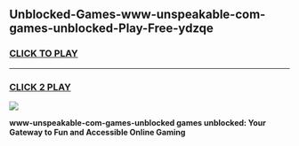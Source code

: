 
## Unblocked-Games-www-unspeakable-com-games-unblocked-Play-Free-ydzqe
<h3>
<a href="https://premium76.site?title=www-unspeakable-com-games-unblocked&ref=19M">CLICK TO PLAY</a></h3>
<hr>

<h3>
<a href="https://premium76.site?title=www-unspeakable-com-games-unblocked&ref=19M">CLICK 2 PLAY</a>
  
</h3>

<a href="https://premium76.site?title=www-unspeakable-com-games-unblocked&ref=19M"><img src="https://clearcache.store/games.png"></a>


**www-unspeakable-com-games-unblocked games unblocked: Your Gateway to Fun and Accessible Online Gaming**
